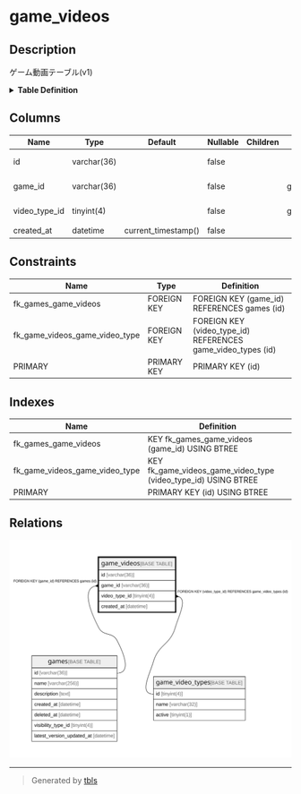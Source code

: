 # game_videos

## Description

ゲーム動画テーブル(v1)

<details>
<summary><strong>Table Definition</strong></summary>

```sql
CREATE TABLE `game_videos` (
  `id` varchar(36) NOT NULL,
  `game_id` varchar(36) NOT NULL,
  `video_type_id` tinyint(4) NOT NULL,
  `created_at` datetime NOT NULL DEFAULT current_timestamp(),
  PRIMARY KEY (`id`),
  KEY `fk_games_game_videos` (`game_id`),
  KEY `fk_game_videos_game_video_type` (`video_type_id`),
  CONSTRAINT `fk_game_videos_game_video_type` FOREIGN KEY (`video_type_id`) REFERENCES `game_video_types` (`id`),
  CONSTRAINT `fk_games_game_videos` FOREIGN KEY (`game_id`) REFERENCES `games` (`id`)
) ENGINE=InnoDB DEFAULT CHARSET=utf8mb4
```

</details>

## Columns

| Name | Type | Default | Nullable | Children | Parents | Comment |
| ---- | ---- | ------- | -------- | -------- | ------- | ------- |
| id | varchar(36) |  | false |  |  | ゲーム動画UUID |
| game_id | varchar(36) |  | false |  | [games](games.md) | ゲームUUID |
| video_type_id | tinyint(4) |  | false |  | [game_video_types](game_video_types.md) | 動画の種類のUUID |
| created_at | datetime | current_timestamp() | false |  |  | 作成日時 |

## Constraints

| Name | Type | Definition |
| ---- | ---- | ---------- |
| fk_games_game_videos | FOREIGN KEY | FOREIGN KEY (game_id) REFERENCES games (id) |
| fk_game_videos_game_video_type | FOREIGN KEY | FOREIGN KEY (video_type_id) REFERENCES game_video_types (id) |
| PRIMARY | PRIMARY KEY | PRIMARY KEY (id) |

## Indexes

| Name | Definition |
| ---- | ---------- |
| fk_games_game_videos | KEY fk_games_game_videos (game_id) USING BTREE |
| fk_game_videos_game_video_type | KEY fk_game_videos_game_video_type (video_type_id) USING BTREE |
| PRIMARY | PRIMARY KEY (id) USING BTREE |

## Relations

![er](game_videos.svg)

---

> Generated by [tbls](https://github.com/k1LoW/tbls)
